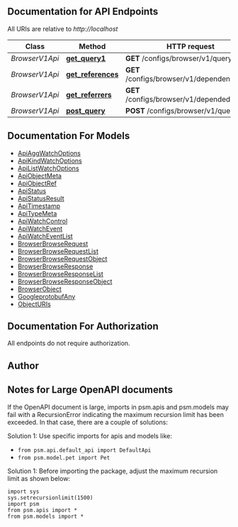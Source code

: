
## Documentation for API Endpoints

All URIs are relative to *http://localhost*

Class | Method | HTTP request | Description
------------ | ------------- | ------------- | -------------
*BrowserV1Api* | [**get_query1**](../../../../pensando_ent/apiDocPath}}BrowserV1Api.md#get_query1) | **GET** /configs/browser/v1/query | 
*BrowserV1Api* | [**get_references**](../../../../pensando_ent/apiDocPath}}BrowserV1Api.md#get_references) | **GET** /configs/browser/v1/dependencies/** | 
*BrowserV1Api* | [**get_referrers**](../../../../pensando_ent/apiDocPath}}BrowserV1Api.md#get_referrers) | **GET** /configs/browser/v1/dependedby/** | 
*BrowserV1Api* | [**post_query**](../../../../pensando_ent/apiDocPath}}BrowserV1Api.md#post_query) | **POST** /configs/browser/v1/query | 


## Documentation For Models

 - [ApiAggWatchOptions](docs/ApiAggWatchOptions.md)
 - [ApiKindWatchOptions](docs/ApiKindWatchOptions.md)
 - [ApiListWatchOptions](docs/ApiListWatchOptions.md)
 - [ApiObjectMeta](docs/ApiObjectMeta.md)
 - [ApiObjectRef](docs/ApiObjectRef.md)
 - [ApiStatus](docs/ApiStatus.md)
 - [ApiStatusResult](docs/ApiStatusResult.md)
 - [ApiTimestamp](docs/ApiTimestamp.md)
 - [ApiTypeMeta](docs/ApiTypeMeta.md)
 - [ApiWatchControl](docs/ApiWatchControl.md)
 - [ApiWatchEvent](docs/ApiWatchEvent.md)
 - [ApiWatchEventList](docs/ApiWatchEventList.md)
 - [BrowserBrowseRequest](docs/BrowserBrowseRequest.md)
 - [BrowserBrowseRequestList](docs/BrowserBrowseRequestList.md)
 - [BrowserBrowseRequestObject](docs/BrowserBrowseRequestObject.md)
 - [BrowserBrowseResponse](docs/BrowserBrowseResponse.md)
 - [BrowserBrowseResponseList](docs/BrowserBrowseResponseList.md)
 - [BrowserBrowseResponseObject](docs/BrowserBrowseResponseObject.md)
 - [BrowserObject](docs/BrowserObject.md)
 - [GoogleprotobufAny](docs/GoogleprotobufAny.md)
 - [ObjectURIs](docs/ObjectURIs.md)


## Documentation For Authorization

 All endpoints do not require authorization.

## Author




## Notes for Large OpenAPI documents
If the OpenAPI document is large, imports in psm.apis and psm.models may fail with a
RecursionError indicating the maximum recursion limit has been exceeded. In that case, there are a couple of solutions:

Solution 1:
Use specific imports for apis and models like:
- `from psm.api.default_api import DefaultApi`
- `from psm.model.pet import Pet`

Solution 1:
Before importing the package, adjust the maximum recursion limit as shown below:
```
import sys
sys.setrecursionlimit(1500)
import psm
from psm.apis import *
from psm.models import *
```
